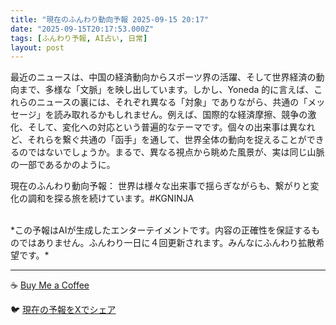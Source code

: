 ```yaml
---
title: "現在のふんわり動向予報 2025-09-15 20:17"
date: "2025-09-15T20:17:53.000Z"
tags: [ふんわり予報, AI占い, 日常]
layout: post
---
```


最近のニュースは、中国の経済動向からスポーツ界の活躍、そして世界経済の動向まで、多様な「文脈」を映し出しています。しかし、Yoneda 的に言えば、これらのニュースの裏には、それぞれ異なる「対象」でありながら、共通の「メッセージ」を読み取れるかもしれません。例えば、国際的な経済摩擦、競争の激化、そして、変化への対応という普遍的なテーマです。個々の出来事は異なれど、それらを繋ぐ共通の「函手」を通して、世界全体の動向を捉えることができるのではないでしょうか。まるで、異なる視点から眺めた風景が、実は同じ山脈の一部であるかのように。


現在のふんわり動向予報：
世界は様々な出来事で揺らぎながらも、繋がりと変化の調和を探る旅を続けています。#KGNINJA

<br>
*この予報はAIが生成したエンターテイメントです。内容の正確性を保証するものではありません。ふんわり一日に４回更新されます。みんなにふんわり拡散希望です。*

---
☕️ [Buy Me a Coffee](https://www.buymeacoffee.com/kgninja)

🐦 [現在の予報をXでシェア](https://twitter.com/intent/tweet?text=%E7%8F%BE%E5%9C%A8%E3%81%AE%E3%81%B5%E3%82%93%E3%82%8F%E3%82%8A%E4%BA%88%E5%A0%B1%3A%20%E3%80%8C%E6%9C%80%E8%BF%91%E3%81%AE%E3%83%8B%E3%83%A5%E3%83%BC%E3%82%B9%E3%81%AF%E3%80%81%E4%B8%AD%E5%9B%BD%E3%81%AE%E7%B5%8C%E6%B8%88%E5%8B%95%E5%90%91%E3%81%8B%E3%82%89%E3%82%B9%E3%83%9D%E3%83%BC%E3%83%84%E7%95%8C%E3%81%AE%E6%B4%BB%E8%BA%8D%E3%80%81%E3%81%9D%E3%81%97%E3%81%A6%E4%B8%96%E7%95%8C%E7%B5%8C%E6%B8%88%E3%81%AE%E5%8B%95%E5%90%91%E3%81%BE%E3%81%A7%E3%80%81%E5%A4%9A%E6%A7%98%E3%81%AA%E3%80%8C%E6%96%87%E8%84%88%E3%80%8D%E3%82%92%E6%98%A0%E3%81%97%E5%87%BA%E3%81%97%E3%81%A6%E3%81%84%E3%81%BE%E3%81%99%E3%80%82%E3%80%8D%23KGNINJA%20%E7%B6%9A%E3%81%8D%E3%81%AF%E3%83%96%E3%83%AD%E3%82%B0%E3%81%A7%EF%BC%81%F0%9F%91%87&url=https%3A%2F%2Fkg-ninja.github.io%2FFunwariyoso%2F)

